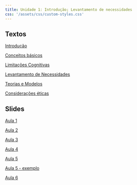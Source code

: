 ```yaml
---
title: Unidade 1: Introdução; Levantamento de necessidades
css: '/assets/css/custom-styles.css'
---
```


## Textos

[Introdução](https://tiagomassoni.github.io/ihc-texts/unidade1/intro.html)

[Conceitos básicos](https://tiagomassoni.github.io/ihc-texts/unidade1/conceitos.html)

<!---
[Processo de Design de UX/UI](https://tiagomassoni.github.io/ihc-texts/unidade1/processo.html)-->

[Limitações Cognitivas](https://tiagomassoni.github.io/ihc-texts/unidade1/limitacoes.html)

[Levantamento de Necessidades](https://tiagomassoni.github.io/ihc-texts/unidade1/requisitos.html)

[Teorias e Modelos](https://tiagomassoni.github.io/ihc-texts/unidade1/leis.html)

[Considerações éticas](https://tiagomassoni.github.io/ihc-texts/unidade1/etica.html)

## Slides

[Aula 1](unidade1/1-intro.pdf)

[Aula 2](unidade1/2-conceitos.pdf)

[Aula 3](unidade1/3-inicio-req.pdf)

[Aula 4](unidade1/4-persona-mapa.pdf)

[Aula 5](unidade1/5-user-protot.pdf)

[Aula 5 - exemplo](unidade1/5-exemplo.pdf)

[Aula 6](unidade1/6-consideracoes-eticas.pdf)

